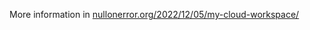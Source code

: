 
More information in [nullonerror.org/2022/12/05/my-cloud-workspace/](https://nullonerror.org/2022/12/05/my-cloud-workspace/)
